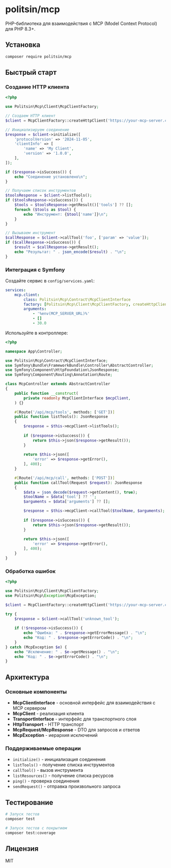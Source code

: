 # politsin/mcp

PHP-библиотека для взаимодействия с MCP (Model Context Protocol) для PHP 8.3+.

## Установка

```bash
composer require politsin/mcp
```

## Быстрый старт

### Создание HTTP клиента

```php
<?php

use Politsin\Mcp\Client\McpClientFactory;

// Создаем HTTP клиент
$client = McpClientFactory::createHttpClient('https://your-mcp-server.com');

// Инициализируем соединение
$response = $client->initialize([
    'protocolVersion' => '2024-11-05',
    'clientInfo' => [
        'name' => 'My Client',
        'version' => '1.0.0',
    ],
]);

if ($response->isSuccess()) {
    echo "Соединение установлено\n";
}

// Получаем список инструментов
$toolsResponse = $client->listTools();
if ($toolsResponse->isSuccess()) {
    $tools = $toolsResponse->getResult()['tools'] ?? [];
    foreach ($tools as $tool) {
        echo "Инструмент: {$tool['name']}\n";
    }
}

// Вызываем инструмент
$callResponse = $client->callTool('foo', ['param' => 'value']);
if ($callResponse->isSuccess()) {
    $result = $callResponse->getResult();
    echo "Результат: " . json_encode($result) . "\n";
}
```

### Интеграция с Symfony

Создайте сервис в `config/services.yaml`:

```yaml
services:
    mcp.client:
        class: Politsin\Mcp\Contract\McpClientInterface
        factory: [Politsin\Mcp\Client\McpClientFactory, createHttpClient]
        arguments:
            - '%env(MCP_SERVER_URL)%'
            - []
            - 30.0
```

Используйте в контроллере:

```php
<?php

namespace App\Controller;

use Politsin\Mcp\Contract\McpClientInterface;
use Symfony\Bundle\FrameworkBundle\Controller\AbstractController;
use Symfony\Component\HttpFoundation\JsonResponse;
use Symfony\Component\Routing\Annotation\Route;

class McpController extends AbstractController
{
    public function __construct(
        private readonly McpClientInterface $mcpClient,
    ) {}

    #[Route('/api/mcp/tools', methods: ['GET'])]
    public function listTools(): JsonResponse
    {
        $response = $this->mcpClient->listTools();
        
        if ($response->isSuccess()) {
            return $this->json($response->getResult());
        }
        
        return $this->json([
            'error' => $response->getError(),
        ], 400);
    }

    #[Route('/api/mcp/call', methods: ['POST'])]
    public function callTool(Request $request): JsonResponse
    {
        $data = json_decode($request->getContent(), true);
        $toolName = $data['tool'] ?? '';
        $arguments = $data['arguments'] ?? [];

        $response = $this->mcpClient->callTool($toolName, $arguments);
        
        if ($response->isSuccess()) {
            return $this->json($response->getResult());
        }
        
        return $this->json([
            'error' => $response->getError(),
        ], 400);
    }
}
```

### Обработка ошибок

```php
<?php

use Politsin\Mcp\Client\McpClientFactory;
use Politsin\Mcp\Exception\McpException;

$client = McpClientFactory::createHttpClient('https://your-mcp-server.com');

try {
    $response = $client->callTool('unknown_tool');
    
    if (!$response->isSuccess()) {
        echo "Ошибка: " . $response->getErrorMessage() . "\n";
        echo "Код: " . $response->getErrorCode() . "\n";
    }
} catch (McpException $e) {
    echo "Исключение: " . $e->getMessage() . "\n";
    echo "Код: " . $e->getErrorCode() . "\n";
}
```

## Архитектура

### Основные компоненты

- **McpClientInterface** - основной интерфейс для взаимодействия с MCP сервером
- **McpClient** - реализация клиента
- **TransportInterface** - интерфейс для транспортного слоя
- **HttpTransport** - HTTP транспорт
- **McpRequest/McpResponse** - DTO для запросов и ответов
- **McpException** - иерархия исключений

### Поддерживаемые операции

- `initialize()` - инициализация соединения
- `listTools()` - получение списка инструментов
- `callTool()` - вызов инструмента
- `listResources()` - получение списка ресурсов
- `ping()` - проверка соединения
- `sendRequest()` - отправка произвольного запроса

## Тестирование

```bash
# Запуск тестов
composer test

# Запуск тестов с покрытием
composer test:coverage
```

## Лицензия

MIT

